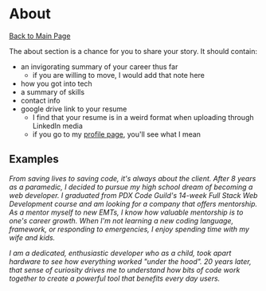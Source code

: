 # About

[Back to Main Page](/README.md)

The about section is a chance for you to share your story. It should contain:

- an invigorating summary of your career thus far
  - if you are willing to move, I would add that note here
- how you got into tech
- a summary of skills
- contact info
- google drive link to your resume
  - I find that your resume is in a weird format when uploading through LinkedIn media
  - if you go to my [profile page](https://www.linkedin.com/in/thecraftycoder/), you'll see what I mean

 ## Examples
 
 *From saving lives to saving code, it's always about the client. After 8 years as a paramedic, I decided to pursue my high school dream of becoming a web developer. I graduated from PDX Code Guild's 14-week Full Stack Web Development course and am looking for a company that offers mentorship. As a mentor myself to new EMTs, I know how valuable mentorship is to one's career growth. When I'm not learning a new coding language, framework, or responding to emergencies, I enjoy spending time with my wife and kids.*
 
 *I am a dedicated, enthusiastic developer who as a child, took apart hardware to see how everything worked "under the hood". 20 years later, that sense of curiosity drives me to understand how bits of code work together to create a powerful tool that benefits every day users.*
